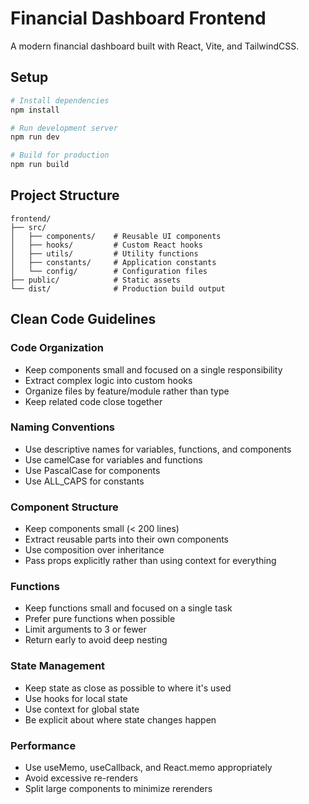 # Financial Dashboard Frontend

A modern financial dashboard built with React, Vite, and TailwindCSS.

## Setup

```bash
# Install dependencies
npm install

# Run development server
npm run dev

# Build for production
npm run build
```

## Project Structure

```
frontend/
├── src/
│   ├── components/    # Reusable UI components
│   ├── hooks/         # Custom React hooks
│   ├── utils/         # Utility functions
│   ├── constants/     # Application constants
│   └── config/        # Configuration files
├── public/            # Static assets
└── dist/              # Production build output
```

## Clean Code Guidelines

### Code Organization

- Keep components small and focused on a single responsibility
- Extract complex logic into custom hooks
- Organize files by feature/module rather than type
- Keep related code close together

### Naming Conventions

- Use descriptive names for variables, functions, and components
- Use camelCase for variables and functions
- Use PascalCase for components
- Use ALL_CAPS for constants

### Component Structure

- Keep components small (< 200 lines)
- Extract reusable parts into their own components
- Use composition over inheritance
- Pass props explicitly rather than using context for everything

### Functions

- Keep functions small and focused on a single task
- Prefer pure functions when possible
- Limit arguments to 3 or fewer
- Return early to avoid deep nesting

### State Management

- Keep state as close as possible to where it's used
- Use hooks for local state
- Use context for global state
- Be explicit about where state changes happen

### Performance

- Use useMemo, useCallback, and React.memo appropriately
- Avoid excessive re-renders
- Split large components to minimize rerenders
